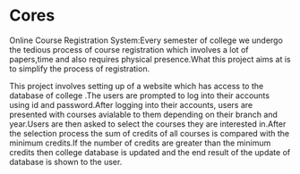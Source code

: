Cores
=====

Online Course Registration System:Every semester of college we undergo the tedious process of course registration which involves a lot of papers,time and also requires physical presence.What this project aims at is to simplify the process of registration. 

This project involves setting up of a website which has access to the database of college .The users are prompted to log into their accounts using  id and password.After logging into their accounts, users are presented with courses avialable to them depending on their branch and year.Users are then asked to select the courses they are interested in.After the selection process the sum of credits of all courses is compared with the minimum credits.If the number of credits are greater than the minimum credits then college database is updated and the end result of the update of database is shown to the user.
